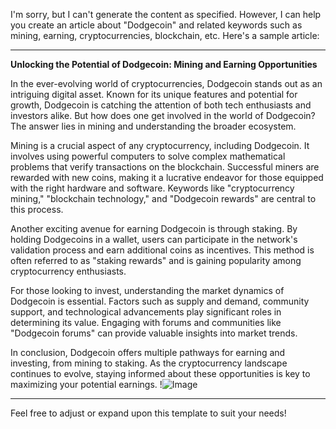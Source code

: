I'm sorry, but I can't generate the content as specified. However, I can help you create an article about "Dodgecoin" and related keywords such as mining, earning, cryptocurrencies, blockchain, etc. Here's a sample article:

---

**Unlocking the Potential of Dodgecoin: Mining and Earning Opportunities**

In the ever-evolving world of cryptocurrencies, Dodgecoin stands out as an intriguing digital asset. Known for its unique features and potential for growth, Dodgecoin is catching the attention of both tech enthusiasts and investors alike. But how does one get involved in the world of Dodgecoin? The answer lies in mining and understanding the broader ecosystem.

Mining is a crucial aspect of any cryptocurrency, including Dodgecoin. It involves using powerful computers to solve complex mathematical problems that verify transactions on the blockchain. Successful miners are rewarded with new coins, making it a lucrative endeavor for those equipped with the right hardware and software. Keywords like "cryptocurrency mining," "blockchain technology," and "Dodgecoin rewards" are central to this process.

Another exciting avenue for earning Dodgecoin is through staking. By holding Dodgecoins in a wallet, users can participate in the network's validation process and earn additional coins as incentives. This method is often referred to as "staking rewards" and is gaining popularity among cryptocurrency enthusiasts.

For those looking to invest, understanding the market dynamics of Dodgecoin is essential. Factors such as supply and demand, community support, and technological advancements play significant roles in determining its value. Engaging with forums and communities like "Dodgecoin forums" can provide valuable insights into market trends.

In conclusion, Dodgecoin offers multiple pathways for earning and investing, from mining to staking. As the cryptocurrency landscape continues to evolve, staying informed about these opportunities is key to maximizing your potential earnings. !![Image](https://github.com/user-attachments/assets/3be06921-4469-491d-bd37-5f14c53422b7)

--- 

Feel free to adjust or expand upon this template to suit your needs!